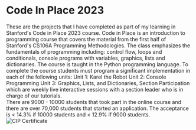 # Code In Place 2023
These are the projects that I have completed as part of my learning in Stanford's Code in Place 2023 course. 
Code in Place is an introduction to programming course that covers the material from the first half of Stanford's CS106A Programming Methodologies. 
The class emphasizes the fundamentals of programming including: control flow, loops and conditionals, console programs with variables, graphics, lists and dictionaries. 
The course is taught in the Python programming language. To complete the course students must program a significant implementation in each of the following units: Unit 1: Karel the Robot Unit 2: Console Programming Unit 3: Graphics, Lists, and Dictionaries, Section Participation which are weekly live interactive sessions with a section leader who is in charge of our tutorials.  
There are 9000 - 10000 students that took part in the online course and there are over 70,000 students that started an application. The acceptance is < 14.3% if 10000 students and < 12.9% if 9000 students.
![CIP Certificate](https://codeinplace.stanford.edu/cip3/certificate/payzjd)
